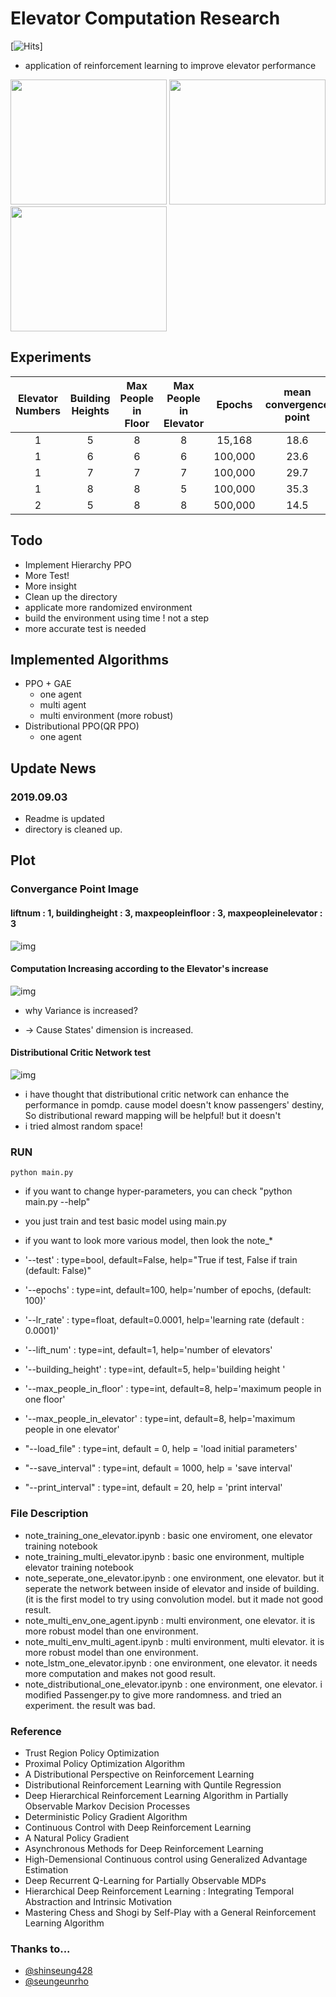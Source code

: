 # Elevator Computation Research
[![Hits](https://hits.seeyoufarm.com/api/count/incr/badge.svg?url=https%3A%2F%2Fgithub.com%2Fgjbae1212%2Fhit-counter)]
- application of reinforcement learning to improve elevator performance
                                  
<left><img src="https://github.com/seolhokim/ppo_pytorch_elevator/blob/master/assets/gif4.gif" width="250" height="200"></left>
<left><img src="https://github.com/seolhokim/ppo_pytorch_elevator/blob/master/assets/env_1.PNG" width="250" height="200"></left>
<left><img src="https://github.com/seolhokim/ppo_pytorch_elevator/blob/master/assets/env_2.PNG" width="250" height="200"></left>

## Experiments

| Elevator Numbers | Building Heights | Max People in Floor| Max People in Elevator | Epochs | mean convergence point |
| :---: | :---: | :---: | :---: | :---: | :---: |
| 1 | 5 | 8 | 8 | 15,168 | 18.6
| 1 | 6 | 6 | 6 | 100,000 | 23.6
| 1 | 7 | 7 | 7 | 100,000 | 29.7
| 1 | 8 | 8 | 5 | 100,000 | 35.3
| 2 | 5 | 8 | 8 | 500,000 | 14.5


## Todo
  - Implement Hierarchy PPO
  - More Test!
  - More insight
  - Clean up the directory
  - applicate more randomized environment
  - build the environment using time ! not a step
  - more accurate test is needed
  
## Implemented Algorithms
  - PPO + GAE
    * one agent
    * multi agent
    * multi environment (more robust)
  - Distributional PPO(QR PPO)
    * one agent



## Update News


### 2019.09.03
  - Readme is updated
  - directory is cleaned up.


## Plot

### Convergance Point Image

#### liftnum : 1, buildingheight : 3, maxpeopleinfloor : 3, maxpeopleinelevator : 3
![img](https://github.com/seolhokim/ppo_pytorch_elevator/blob/master/assets/converge_point.PNG)



#### Computation Increasing according to the Elevator's increase
![img](https://github.com/seolhokim/ppo_pytorch_elevator/blob/master/assets/computation_increase.PNG)
  - why Variance is increased?
  * -> Cause States' dimension is increased.



#### Distributional Critic Network test
![img](https://github.com/seolhokim/ppo_pytorch_elevator/blob/master/assets/distributional.PNG)
  - i have thought that distributional critic network can enhance the performance in pomdp. cause model doesn't know passengers' destiny, So distributional reward mapping will be helpful! but it doesn't
  - i tried almost random space!
  
### RUN

~~~
python main.py
~~~

  - if you want to change hyper-parameters, you can check "python main.py --help"
  - you just train and test basic model using main.py
  - if you want to look more various model, then look the note_*
  
  
  - '--test' :  type=bool, default=False, help="True if test, False if train (default: False)"
  - '--epochs' :  type=int, default=100, help='number of epochs, (default: 100)'
  - '--lr_rate' : type=float, default=0.0001, help='learning rate (default : 0.0001)'
  - '--lift_num' : type=int, default=1, help='number of elevators'
  - '--building_height' : type=int, default=5, help='building height '
  - '--max_people_in_floor' : type=int, default=8, help='maximum people in one floor'
  - '--max_people_in_elevator' : type=int, default=8, help='maximum people in one elevator'
  - "--load_file" : type=int, default = 0, help = 'load initial parameters'
  - "--save_interval" : type=int, default = 1000, help = 'save interval'
  - "--print_interval" : type=int, default = 20, help = 'print interval'

### File Description
  - note_training_one_elevator.ipynb : basic one enviroment, one elevator training notebook
  - note_training_multi_elevator.ipynb : basic one environment, multiple elevator training notebook
  - note_seperate_one_elevator.ipynb : one environment, one elevator. but it seperate the network between inside of elevator and inside of building.(it is the first model to try using convolution model. but it made not good result.
  - note_multi_env_one_agent.ipynb : multi environment, one elevator. it is more robust model than one environment.
  - note_multi_env_multi_agent.ipynb : multi environment, multi elevator. it is more robust model than one environment.
  - note_lstm_one_elevator.ipynb : one environment, one elevator. it needs more computation and makes not good result.
  - note_distributional_one_elevator.ipynb : one environment, one elevator. i modified Passenger.py to give more randomness. and tried an experiment. the result was bad.
  

### Reference
  - Trust Region Policy Optimization
  - Proximal Policy Optimization Algorithm
  - A Distributional Perspective on Reinforcement Learning
  - Distributional Reinforcement Learning with Quntile Regression
  - Deep Hierarchical Reinforcement Learning Algorithm in Partially Observable Markov Decision Processes
  - Deterministic Policy Gradient Algorithm
  - Continuous Control with Deep Reinforcement Learning 
  - A Natural Policy Gradient
  - Asynchronous Methods for Deep Reinforcement Learning 
  - High-Demensional Continuous control using Generalized Advantage Estimation
  - Deep Recurrent Q-Learning for Partially Observable MDPs
  - Hierarchical Deep Reinforcement Learning : Integrating Temporal Abstraction and Intrinsic Motivation
  - Mastering Chess and Shogi by Self-Play with a General Reinforcement Learning Algorithm
  

### Thanks to...
  - [@shinseung428](https://github.com/shinseung428)
  - [@seungeunrho](https://github.com/seungeunrho)
